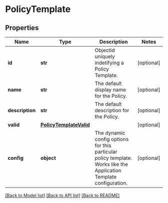 # PolicyTemplate

## Properties
Name | Type | Description | Notes
------------ | ------------- | ------------- | -------------
**id** | **str** | ObjectId uniquely indetifying a Policy Template. | [optional] 
**name** | **str** | The default display name for the Policy. | [optional] 
**description** | **str** | The default description for the Policy. | [optional] 
**valid** | [**PolicyTemplateValid**](PolicyTemplateValid.md) |  | [optional] 
**config** | **object** | The dynamic config options for this particular policy template. Works like the Application Template configuration. | [optional] 

[[Back to Model list]](../README.md#documentation-for-models) [[Back to API list]](../README.md#documentation-for-api-endpoints) [[Back to README]](../README.md)


